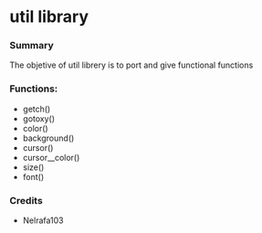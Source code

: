 # util library

### Summary
 The objetive of util librery is to port and give functional functions
 
 
### Functions:

  - getch()         
  - gotoxy()        
  - color()         
  - background()    
  - cursor()
  - cursor__color()
  - size()
  - font()
  
  
  ### Credits
  - Nelrafa103  

